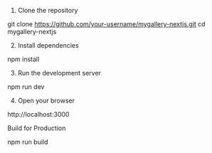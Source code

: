 1. Clone the repository

git clone https://github.com/your-username/mygallery-nextjs.git
cd mygallery-nextjs

2. Install dependencies

npm install

3. Run the development server

npm run dev

4. Open your browser

http://localhost:3000


Build for Production

npm run build
